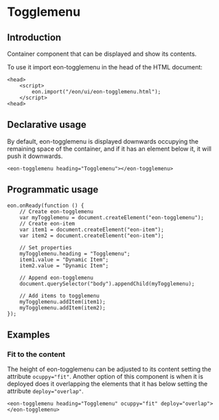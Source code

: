 # Togglemenu

## Introduction
Container component that can be displayed and show its contents.

To use it import eon-togglemenu in the head of the HTML document:
``` [html]
<head>
    <script>
        eon.import("/eon/ui/eon-togglemenu.html");
    </script>
<head>
```

## Declarative usage
By default, eon-togglemenu is displayed downwards occupying the remaining space of the container, and if it has an element below it, it will push it downwards.
``` [html]
<eon-togglemenu heading="Togglemenu"></eon-togglemenu>
```

## Programmatic usage

``` [javascript]
eon.onReady(function () {
    // Create eon-togglemenu
    var myTogglemenu = document.createElement("eon-togglemenu");
    // Create eon-item
    var item1 = document.createElement("eon-item");
    var item2 = document.createElement("eon-item");

    // Set properties
    myTogglemenu.heading = "Togglemenu";
    item1.value = "Dynamic Item";
    item2.value = "Dynamic Item";

    // Append eon-togglemenu
    document.querySelector("body").appendChild(myTogglemenu);

    // Add items to togglemenu
    myTogglemenu.addItem(item1);
    myTogglemenu.addItem(item2);
});
```

## Examples

### Fit to the content
The height of eon-togglemenu can be adjusted to its content setting the attribute `ocuppy="fit"`. Another option of this component is when it is deployed does it overlapping the elements that it has below setting the attribute `deploy="overlap"`.

``` [html]
<eon-togglemenu heading="Togglemenu" ocuppy="fit" deploy="overlap"></eon-togglemenu>
```
